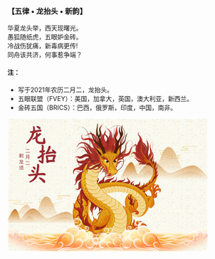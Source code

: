 ### 【五律 • 龙抬头 • 新韵】
华夏龙头举，西天现曙光。  
愚狐随纸虎，五眼妒金砖。  
冷战伤犹痛，新毒病更传!   
同舟该共济，何事惹争端？

#### 注：
- 写于2021年农历二月二，龙抬头。
- 五眼联盟（FVEY）：美国，加拿大，英国，澳大利亚，新西兰。
- 金砖五国（BRICS）：巴西，俄罗斯，印度，中国，南非。

![](02.jpg)
